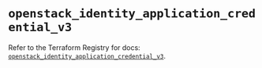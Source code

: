 # `openstack_identity_application_credential_v3`

Refer to the Terraform Registry for docs: [`openstack_identity_application_credential_v3`](https://registry.terraform.io/providers/terraform-provider-openstack/openstack/3.0.0/docs/resources/identity_application_credential_v3).
